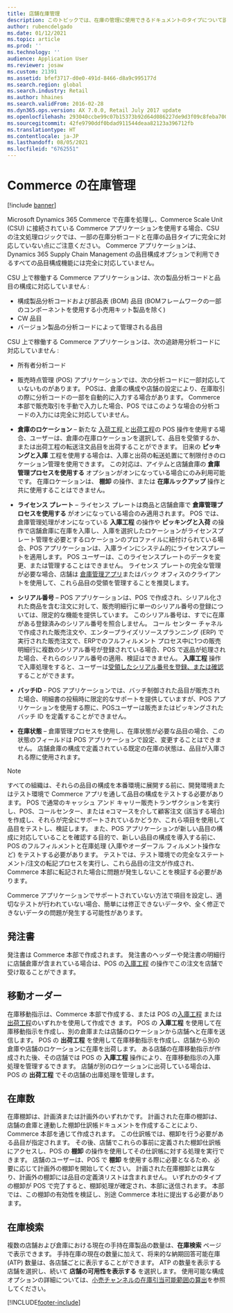 ```yaml
---
title: 店舗在庫管理
description: このトピックでは、在庫の管理に使用できるドキュメントのタイプについて説明します。
author: rubencdelgado
ms.date: 01/12/2021
ms.topic: article
ms.prod: ''
ms.technology: ''
audience: Application User
ms.reviewer: josaw
ms.custom: 21391
ms.assetid: bfef3717-d0e0-491d-8466-d8a9c995177d
ms.search.region: global
ms.search.industry: Retail
ms.author: hhaines
ms.search.validFrom: 2016-02-28
ms.dyn365.ops.version: AX 7.0.0, Retail July 2017 update
ms.openlocfilehash: 293040ccbe99c07b15373b92d64d086227de9d3f09c8feba700648b320cd8c74
ms.sourcegitcommit: 42fe9790ddf0bdad911544deaa82123a396712fb
ms.translationtype: HT
ms.contentlocale: ja-JP
ms.lasthandoff: 08/05/2021
ms.locfileid: "6762551"
---
```

# <a name="commerce-inventory-management"></a>Commerce の在庫管理

[!include [banner](includes/banner.md)]

Microsoft Dynamics 365 Commerce で在庫を処理し、Commerce Scale Unit (CSU) に接続されている Commerce アプリケーションを使用する場合、CSU の注文処理ロジックでは、一部の在庫分析コードと在庫の品目タイプに完全に対応していない点にご注意ください。 Commerce アプリケーションは、Dynamics 365 Supply Chain Management の品目構成オプションで利用できるすべての品目構成機能には完全に対応していません。

CSU 上で稼働する Commerce アプリケーションは、次の製品分析コードと品目の構成に対応していません :

- 構成製品分析コードおよび部品表 (BOM) 品目 (BOMフレームワークの一部のコンポーネントを使用する小売用キット製品を除く)
- CW 品目
- バージョン製品の分析コードによって管理される品目

CSU 上で稼働する Commerce アプリケーションは、次の追跡用分析コードに対応していません :
- 所有者分析コード

- 販売時点管理 (POS) アプリケーションでは、次の分析コードに一部対応していないものがあります。 POSは、倉庫の構成や店舗の設定により、在庫取引の際に分析コードの一部を自動的に入力する場合があります。 Commerce 本部で販売取引を手動で入力した場合、POS ではこのような場合の分析コードの入力には完全に対応していません。 

- **倉庫のロケーション** – 新たな [入荷工程 ](./pos-inbound-inventory-operation.md)と[出荷工程](./pos-outbound-inventory-operation.md)の POS 操作を使用する場合、ユーザーは、倉庫の在庫ロケーションを選択して、品目を受領するか、または出荷工程の転送注文品目を出荷することができます。 旧来の **ピッキングと入庫** 工程を使用する場合は、入庫と出荷の転送処置にて制限付きのロケーション管理を使用できます。 この対応は、アイテムと店舗倉庫の **倉庫管理プロセスを使用する** オプションがオンになっている場合にのみ利用可能です。 在庫ロケーションは、 **棚卸** の操作、または **在庫ルックアップ** 操作と共に使用することはできません。

- **ライセンス プレート** – ライセンス プレートは商品と店舗倉庫で **倉庫管理プロセスを使用する** がオンになっている場合のみ適用されます。 POS では、倉庫管理処理がオンになっている **入庫工程** の操作や **ピッキングと入荷** の操作で店舗倉庫に在庫を入庫し、入庫を選択したロケーションがライセンスプレート管理を必要とするロケーションのプロファイルに紐付けられている場合、POS アプリケーションは、入庫ラインにシステム的にライセンスプレートを適用します。 POS ユーザーは、このライセンスプレートのデータを変更、または管理することはできません。 ライセンス プレートの完全な管理が必要な場合、店舗は [倉庫管理アプリ](../supply-chain/warehousing/install-configure-warehousing-app.md)またはバック オフィスのクライアントを使用して、これら品目の受領を管理することを推奨します。

- **シリアル番号** – POS アプリケーションは、POS で作成され、シリアル化された商品を含む注文に対して、販売明細行に単一のシリアル番号の登録については、限定的な機能を提供しています。 このシリアル番号は、すでに在庫がある登録済みのシリアル番号を照合しません。 コール センター チャネルで作成された販売注文や、エンタープライズリソースプランニング (ERP) で実行された販売注文で、ERPでのフルフィルメント プロセス中に1つの販売明細行に複数のシリアル番号が登録されている場合、POS で返品が処理された場合、それらのシリアル番号の適用、検証はできません。 **入庫工程** 操作で入庫処理をすると、ユーザーは[受領したシリアル番号を登録、または確認](./pos-serialized-items.md)することができます。

- **バッチID** - POS アプリケーションでは、バッチ制御された品目が販売された場合、明細書の投稿時に限定的なサポートを提供していますが、POS アプリケーションを使用する際に、POSユーザーは販売またはピッキングされたバッチ ID を定義することができません。

- **在庫状態** – 倉庫管理プロセスを使用し、在庫状態が必要な品目の場合、この状態のフィールドは POS アプリケーションで設定、変更することはできません。 店舗倉庫の構成で定義されている既定の在庫の状態は、品目が入庫される際に使用されます。

> [!NOTE]
> すべての組織は、それらの品目の構成を本番環境に展開する前に、開発環境またはテスト環境で Commerce アプリを通して品目の構成をテストする必要があります。 POS で通常のキャッシュ アンド キャリー販売トランザクションを実行し、POS、コールセンター、または eコマースを介して顧客注文 (該当する場合) を作成し、それらが完全にサポートされているかどうか、これら項目を使用して品目をテストし、検証します。 また、POS アプリケーションが新しい品目の構成に対応していることを確認する目的で、新しい品目の構成を導入する前に、POS のフルフィルメントと在庫処理 (入庫やオーダーフル フィルメント操作など) をテストする必要があります。 テストでは、テスト環境での完全なステートメント/注文の転記プロセスを実行し、これら品目の注文が作成され、Commerce 本部に転記された場合に問題が発生しないことを検証する必要があります。
>
> Commerce アプリケーションでサポートされていない方法で項目を設定し、適切なテストが行われていない場合、簡単には修正できないデータや、全く修正できないデータの問題が発生する可能性があります。

## <a name="purchase-orders"></a>発注書

発注書は Commerce 本部で作成されます。 発注書のヘッダーや発注書の明細行に店舗倉庫が含まれている場合は、POS の[入庫工程](./pos-inbound-inventory-operation.md) の操作でこの注文を店舗で受け取ることができます。 

## <a name="transfer-orders"></a>移動オーダー

在庫移動指示は、Commerce 本部で作成する、または POS の[入庫工程](./pos-inbound-inventory-operation.md) または [出荷工程](./pos-outbound-inventory-operation.md)のいずれかを使用して作成でき ます。 POS の **入庫工程** を使用して在庫移動指示を作成し、別の倉庫または店舗のロケーションから店舗へと在庫を送信します。 POS の **出荷工程** を使用して在庫移動指示を作成し、店舗から別の倉庫や店舗のロケーションに在庫を出荷します。 ある店舗の在庫移動指示が作成された後、その店舗では POS の **入庫工程** 操作により、在庫移動指示の入庫処理を管理するできます。 店舗が別のロケーションに出荷している場合は、POS の **出荷工程** でその店舗の出庫処理を管理します。

## <a name="stock-counts"></a>在庫数

在庫棚卸は、計画済または計画外のいずれかです。 計画された在庫の棚卸は、店舗の倉庫と連動した棚卸仕訳帳ドキュメントを作成することにより、Commerce 本部を通じて作成されます。 この仕訳帳では、棚卸を行う必要がある品目が指定されます。 その後、店舗でこれらの事前に定義された棚卸仕訳帳にアクセスし、POS の **棚卸** の操作を使用してその仕訳帳に対する処理を実行できます。 店舗のユーザーは、POS で **棚卸** を使用する際に必要となるため、必要に応じて計画外の棚卸を開始してください。 計画された在庫棚卸とは異なり、計画外の棚卸には品目の定義済リストは含まれません。 いずれかのタイプの棚卸が POS で完了すると、棚卸処理が確定され、本部に送信されます。 本部では、この棚卸の有効性を検証し、別途 Commerce 本社に提出する必要があります。

## <a name="inventory-lookup"></a>在庫検索

複数の店舗および倉庫における現在の手持在庫製品の数量は、**在庫検索** ページで表示できます。 手持在庫の現在の数量に加えて、将来的な納期回答可能在庫 (ATP) 数量は、各店舗ごとに表示することができます。 ATP の数量を表示する店舗を選択し、続いて **店舗の可用性を表示する** を選択します。 使用可能な構成オプションの詳細については、[小売チャンネルの在庫引当可能範囲の算出](./calculated-inventory-retail-channels.md)を参照してください。


[!INCLUDE[footer-include](../includes/footer-banner.md)]